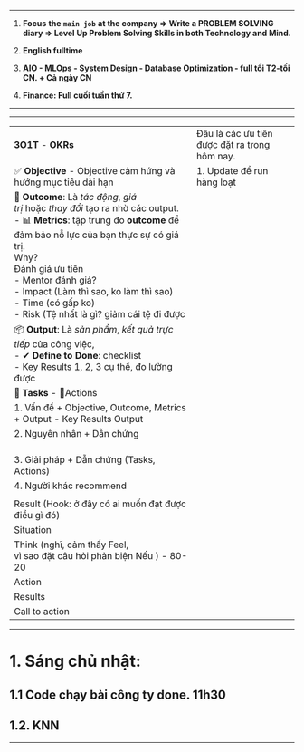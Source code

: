 
---
1. **Focus** **the** **`main job`** **at the company => Write a PROBLEM SOLVING diary => Level Up Problem Solving Skills in both Technology and Mind.**
    
2. **English fulltime**
    
3. **AIO - MLOps - System Design - Database Optimization - full tối T2-tối CN. + Cả ngày CN**
    
4. **Finance: Full cuối tuần thứ 7.**

---


---

|                                                                                                                                                                                                                                                                                                                                               |                                               |
| --------------------------------------------------------------------------------------------------------------------------------------------------------------------------------------------------------------------------------------------------------------------------------------------------------------------------------------------- | --------------------------------------------- |
| **3O1T** - **OKRs**                                                                                                                                                                                                                                                                                                                           | Đâu là các ưu tiên được đặt ra trong hôm nay. |
| ✅ **Objective** - Objective cảm hứng và hướng mục tiêu dài hạn                                                                                                                                                                                                                                                                                | 1. Update để run hàng loạt                    |
| 🎯 **Outcome**: Là _tác động_, _giá trị_ hoặc _thay đổi_ tạo ra nhờ các output.<br>- 📊 **Metrics**: tập trung đo **outcome** để đảm bảo nỗ lực của bạn thực sự có giá trị.<br>Why?<br>Đánh giá ưu tiên <br>- Mentor đánh giá? <br>- Impact (Làm thì sao, ko làm thì sao)<br>- Time (có gấp ko)<br>- Risk (Tệ nhất là gì? giảm cái tệ đi được |                                               |
| 📦 **Output**: Là _sản phẩm_, _kết quả trực tiếp_ của công việc,<br>- ✔ **Define to Done**: checklist<br>- Key Results 1, 2, 3 cụ thể, đo lường được                                                                                                                                                                                          |                                               |
| 🧩 **Tasks** - 🧩Actions                                                                                                                                                                                                                                                                                                                      |                                               |
| 1. Vấn đề + Objective, Outcome, Metrics + Output - Key Results Output<br>                                                                                                                                                                                                                                                                     |                                               |
| 2. Nguyên nhân + Dẫn chứng<br> <br>                                                                                                                                                                                                                                                                                                           |                                               |
| 3. Giải pháp + Dẫn chứng (Tasks, Actions)                                                                                                                                                                                                                                                                                                     |                                               |
| 4. Người khác recommend                                                                                                                                                                                                                                                                                                                       |                                               |
|                                                                                                                                                                                                                                                                                                                                               |                                               |
| Result (Hook: ở đây có ai muốn đạt được điều gì đó)                                                                                                                                                                                                                                                                                           |                                               |
| Situation                                                                                                                                                                                                                                                                                                                                     |                                               |
| Think (nghĩ, cảm thấy Feel, <br>vì sao đặt câu hỏi phản biện Nếu ) - 80-20                                                                                                                                                                                                                                                                    |                                               |
| Action                                                                                                                                                                                                                                                                                                                                        |                                               |
| Results                                                                                                                                                                                                                                                                                                                                       |                                               |
| Call to action                                                                                                                                                                                                                                                                                                                                |                                               |

---
# 1. Sáng chủ nhật: 
## 1.1 Code chạy bài công ty done. 11h30
## 1.2. KNN

---

